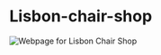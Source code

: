 # Lisbon-chair-shop

![Webpage  for Lisbon Chair Shop](https://user-images.githubusercontent.com/102264049/164683782-9276413c-819a-4319-b3d4-c3b1da92dfb2.png)
